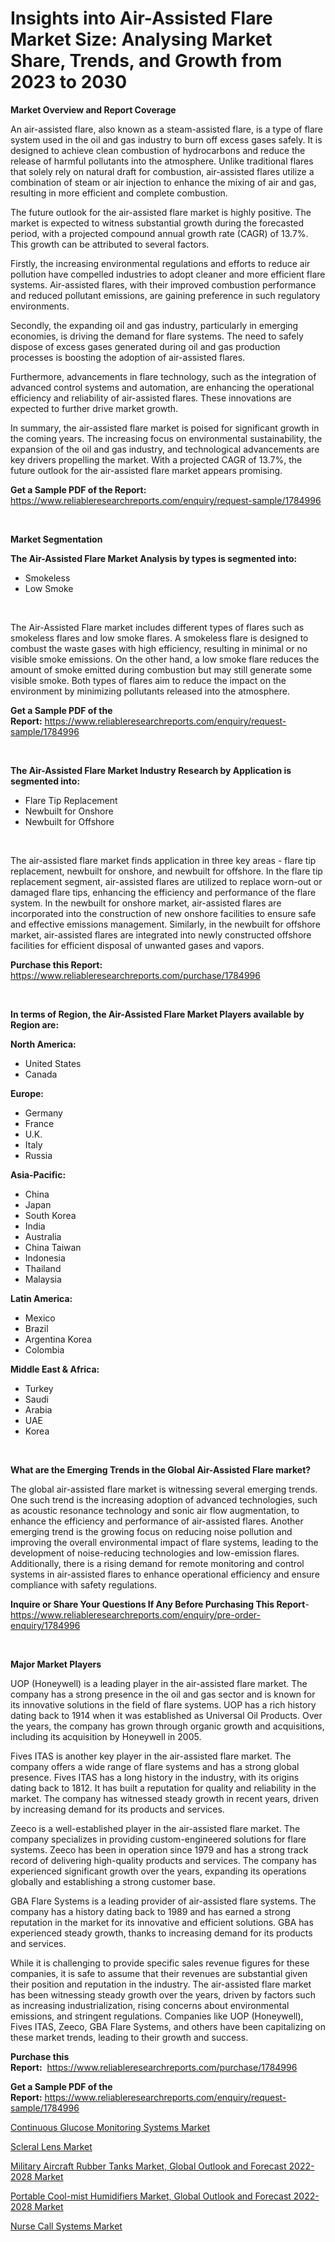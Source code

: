 <p><h1>Insights into Air-Assisted Flare Market Size: Analysing Market Share, Trends, and Growth from 2023 to 2030</h1></p><p><strong>Market Overview and Report Coverage</strong></p>
<p><p>An air-assisted flare, also known as a steam-assisted flare, is a type of flare system used in the oil and gas industry to burn off excess gases safely. It is designed to achieve clean combustion of hydrocarbons and reduce the release of harmful pollutants into the atmosphere. Unlike traditional flares that solely rely on natural draft for combustion, air-assisted flares utilize a combination of steam or air injection to enhance the mixing of air and gas, resulting in more efficient and complete combustion.</p><p>The future outlook for the air-assisted flare market is highly positive. The market is expected to witness substantial growth during the forecasted period, with a projected compound annual growth rate (CAGR) of 13.7%. This growth can be attributed to several factors.</p><p>Firstly, the increasing environmental regulations and efforts to reduce air pollution have compelled industries to adopt cleaner and more efficient flare systems. Air-assisted flares, with their improved combustion performance and reduced pollutant emissions, are gaining preference in such regulatory environments.</p><p>Secondly, the expanding oil and gas industry, particularly in emerging economies, is driving the demand for flare systems. The need to safely dispose of excess gases generated during oil and gas production processes is boosting the adoption of air-assisted flares.</p><p>Furthermore, advancements in flare technology, such as the integration of advanced control systems and automation, are enhancing the operational efficiency and reliability of air-assisted flares. These innovations are expected to further drive market growth.</p><p>In summary, the air-assisted flare market is poised for significant growth in the coming years. The increasing focus on environmental sustainability, the expansion of the oil and gas industry, and technological advancements are key drivers propelling the market. With a projected CAGR of 13.7%, the future outlook for the air-assisted flare market appears promising.</p></p>
<p><strong>Get a Sample PDF of the Report:</strong> <a href="https://www.reliableresearchreports.com/enquiry/request-sample/1784996">https://www.reliableresearchreports.com/enquiry/request-sample/1784996</a></p>
<p>&nbsp;</p>
<p><strong>Market Segmentation</strong></p>
<p><strong>The Air-Assisted Flare Market Analysis by types is segmented into:</strong></p>
<p><ul><li>Smokeless</li><li>Low Smoke</li></ul></p>
<p>&nbsp;</p>
<p><p>The Air-Assisted Flare market includes different types of flares such as smokeless flares and low smoke flares. A smokeless flare is designed to combust the waste gases with high efficiency, resulting in minimal or no visible smoke emissions. On the other hand, a low smoke flare reduces the amount of smoke emitted during combustion but may still generate some visible smoke. Both types of flares aim to reduce the impact on the environment by minimizing pollutants released into the atmosphere.</p></p>
<p><strong>Get a Sample PDF of the Report:</strong>&nbsp;<a href="https://www.reliableresearchreports.com/enquiry/request-sample/1784996">https://www.reliableresearchreports.com/enquiry/request-sample/1784996</a></p>
<p>&nbsp;</p>
<p><strong>The Air-Assisted Flare Market Industry Research by Application is segmented into:</strong></p>
<p><ul><li>Flare Tip Replacement</li><li>Newbuilt for Onshore</li><li>Newbuilt for Offshore</li></ul></p>
<p>&nbsp;</p>
<p><p>The air-assisted flare market finds application in three key areas - flare tip replacement, newbuilt for onshore, and newbuilt for offshore. In the flare tip replacement segment, air-assisted flares are utilized to replace worn-out or damaged flare tips, enhancing the efficiency and performance of the flare system. In the newbuilt for onshore market, air-assisted flares are incorporated into the construction of new onshore facilities to ensure safe and effective emissions management. Similarly, in the newbuilt for offshore market, air-assisted flares are integrated into newly constructed offshore facilities for efficient disposal of unwanted gases and vapors.</p></p>
<p><strong>Purchase this Report:</strong>&nbsp; <a href="https://www.reliableresearchreports.com/purchase/1784996">https://www.reliableresearchreports.com/purchase/1784996</a></p>
<p>&nbsp;</p>
<p><strong>In terms of Region, the Air-Assisted Flare Market Players available by Region are:</strong></p>
<p>
    <p> <strong> North America: </strong>
        <ul>
            <li>United States</li>
            <li>Canada</li>
        </ul>
        </p> 
    <p> <strong> Europe: </strong>
        <ul>
            <li>Germany</li>
            <li>France</li>
            <li>U.K.</li>
            <li>Italy</li>
            <li>Russia</li>
        </ul>
        </p> 
    <p> <strong> Asia-Pacific: </strong>
        <ul>
            <li>China</li>
            <li>Japan</li>
            <li>South Korea</li>
            <li>India</li>
            <li>Australia</li>
            <li>China Taiwan</li>
            <li>Indonesia</li>
            <li>Thailand</li>
            <li>Malaysia</li>
        </ul>
        </p> 
    <p> <strong> Latin America: </strong>
        <ul>
            <li>Mexico</li>
            <li>Brazil</li>
            <li>Argentina Korea</li>
            <li>Colombia</li>
        </ul>
        </p> 
    <p> <strong> Middle East & Africa: </strong>
        <ul>
            <li>Turkey</li>
            <li>Saudi</li>
            <li>Arabia</li>
            <li>UAE</li>
            <li>Korea</li>
        </ul>
    </p>
    </p>
<p>&nbsp;</p>
<p><strong>What are the Emerging Trends in the Global Air-Assisted Flare market?</strong></p>
<p><p>The global air-assisted flare market is witnessing several emerging trends. One such trend is the increasing adoption of advanced technologies, such as acoustic resonance technology and sonic air flow augmentation, to enhance the efficiency and performance of air-assisted flares. Another emerging trend is the growing focus on reducing noise pollution and improving the overall environmental impact of flare systems, leading to the development of noise-reducing technologies and low-emission flares. Additionally, there is a rising demand for remote monitoring and control systems in air-assisted flares to enhance operational efficiency and ensure compliance with safety regulations.</p></p>
<p><strong>Inquire or Share Your Questions If Any Before Purchasing This Report</strong>- <a href="https://www.reliableresearchreports.com/enquiry/pre-order-enquiry/1784996">https://www.reliableresearchreports.com/enquiry/pre-order-enquiry/1784996</a></p>
<p>&nbsp;</p>
<p><strong>Major Market Players</strong></p>
<p><p>UOP (Honeywell) is a leading player in the air-assisted flare market. The company has a strong presence in the oil and gas sector and is known for its innovative solutions in the field of flare systems. UOP has a rich history dating back to 1914 when it was established as Universal Oil Products. Over the years, the company has grown through organic growth and acquisitions, including its acquisition by Honeywell in 2005. </p><p>Fives ITAS is another key player in the air-assisted flare market. The company offers a wide range of flare systems and has a strong global presence. Fives ITAS has a long history in the industry, with its origins dating back to 1812. It has built a reputation for quality and reliability in the market. The company has witnessed steady growth in recent years, driven by increasing demand for its products and services.</p><p>Zeeco is a well-established player in the air-assisted flare market. The company specializes in providing custom-engineered solutions for flare systems. Zeeco has been in operation since 1979 and has a strong track record of delivering high-quality products and services. The company has experienced significant growth over the years, expanding its operations globally and establishing a strong customer base.</p><p>GBA Flare Systems is a leading provider of air-assisted flare systems. The company has a history dating back to 1989 and has earned a strong reputation in the market for its innovative and efficient solutions. GBA has experienced steady growth, thanks to increasing demand for its products and services.</p><p>While it is challenging to provide specific sales revenue figures for these companies, it is safe to assume that their revenues are substantial given their position and reputation in the industry. The air-assisted flare market has been witnessing steady growth over the years, driven by factors such as increasing industrialization, rising concerns about environmental emissions, and stringent regulations. Companies like UOP (Honeywell), Fives ITAS, Zeeco, GBA Flare Systems, and others have been capitalizing on these market trends, leading to their growth and success.</p></p>
<p><strong>Purchase this Report:</strong>&nbsp;&nbsp;<a href="https://www.reliableresearchreports.com/purchase/1784996">https://www.reliableresearchreports.com/purchase/1784996</a></p>
<p></p>
<p><strong>Get a Sample PDF of the Report:</strong>&nbsp;<a href="https://www.reliableresearchreports.com/enquiry/request-sample/1784996">https://www.reliableresearchreports.com/enquiry/request-sample/1784996</a></p>
<p><p><a href="https://www.linkedin.com/pulse/continuous-glucose-monitoring-systems-market-size-growth-0npce/">Continuous Glucose Monitoring Systems Market</a></p><p><a href="https://www.linkedin.com/pulse/scleral-lens-market-research-report-unlocks-analysis-financial-jycae/">Scleral Lens Market</a></p><p><a href="https://medium.com/@ivaschinner/military-aircraft-rubber-tanks-market-global-outlook-and-forecast-2022-2028-market-trends-and-aed8026f9167">Military Aircraft Rubber Tanks Market, Global Outlook and Forecast 2022-2028 Market</a></p><p><a href="https://medium.com/@gussiehauck/portable-cool-mist-humidifiers-market-global-outlook-and-forecast-2022-2028-market-outlook-c8e6b75e0d3d">Portable Cool-mist Humidifiers Market, Global Outlook and Forecast 2022-2028 Market</a></p><p><a href="https://www.linkedin.com/pulse/nurse-call-systems-market-size-2023-2030-global-industrial-nigfe/">Nurse Call Systems Market</a></p></p>